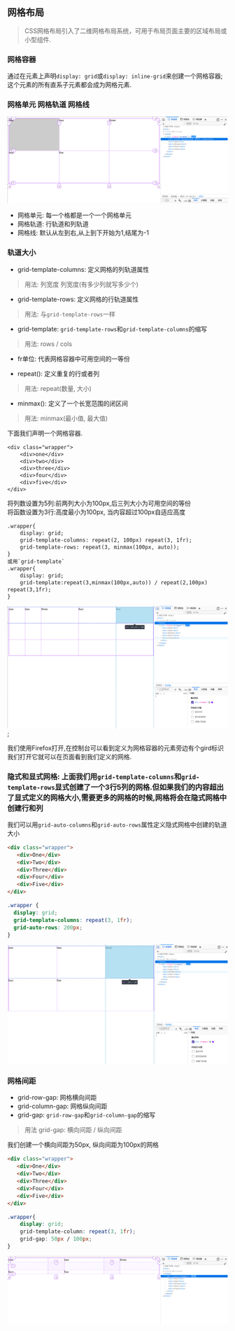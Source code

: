 ## 网格布局  
> CSS网格布局引入了二维网格布局系统，可用于布局页面主要的区域布局或小型组件.  

### 网格容器  
通过在元素上声明`display: grid`或`display: inline-grid`来创建一个网格容器;  
这个元素的所有直系子元素都会成为网格元素.  

### 网格单元 网格轨道 网格线  
![](../assets/images/2018-11-28/ex3.png)  
- 网格单元: 每一个格都是一个一个网格单元
- 网格轨道: 行轨道和列轨道  
- 网格线: 默认从左到右,从上到下开始为1,结尾为-1  

### 轨道大小  
- grid-template-columns: 定义网格的列轨道属性  
> 用法: 列宽度 列宽度(有多少列就写多少个)  

- grid-template-rows: 定义网格的行轨道属性  
> 用法: 与`grid-template-rows`一样  

- grid-template: `grid-template-rows`和`grid-template-columns`的缩写  
> 用法: rows / cols

- fr单位: 代表网格容器中可用空间的一等份  

- repeat(): 定义重复的行或者列  
> 用法: repeat(数量, 大小)  

- minmax(): 定义了一个长宽范围的闭区间  
> 用法: minmax(最小值, 最大值)  

下面我们声明一个网格容器.  
```  
<div class="wrapper">
    <div>one</div>
    <div>two</div>
    <div>three</div>
    <div>four</div>
    <div>five</div>
</div>
```  
将列数设置为5列:前两列大小为100px,后三列大小为可用空间的等份    
将函数设置为3行:高度最小为100px, 当内容超过100px自适应高度    
``` 
.wrapper{  
    display: grid;  
    grid-template-columns: repeat(2, 100px) repeat(3, 1fr);  
    grid-template-rows: repeat(3, minmax(100px, auto));  
} 
或用`grid-template`
.wrapper{  
    display: grid;  
    grid-template:repeat(3,minmax(100px,auto)) / repeat(2,100px) repeat(3,1fr);  
} 
```  
![1](../assets/images/2018-11-28/ex1.png);

我们使用Firefox打开,在控制台可以看到定义为网格容器的元素旁边有个gird标识  
我们打开它就可以在页面看到我们定义的网格.  

### 隐式和显式网格: 上面我们用`grid-template-columns`和`grid-template-rows`显式创建了一个3行5列的网格.但如果我们的内容超出了显式定义的网格大小,需要更多的网格的时候,网格将会在隐式网格中创建行和列  

我们可以用`grid-auto-columns`和`grid-auto-rows`属性定义隐式网格中创建的轨道大小  

``` html  
<div class="wrapper">
   <div>One</div>
   <div>Two</div>
   <div>Three</div>
   <div>Four</div>
   <div>Five</div>
</div>
```  
``` css  
.wrapper {
  display: grid;
  grid-template-columns: repeat(3, 1fr);
  grid-auto-rows: 200px;
}
```  
![2](../assets/images/2018-11-28/ex2.png)   

### 网格间距  
- grid-row-gap: 网格横向间距  
- grid-column-gap: 网格纵向间距  
- grid-gap: `grid-row-gap`和`grid-column-gap`的缩写  
> 用法 grid-gap: 横向间距 / 纵向间距  

我们创建一个横向间距为50px, 纵向间距为100px的网格  
``` HTML  
<div class="wrapper">
   <div>One</div>
   <div>Two</div>
   <div>Three</div>
   <div>Four</div>
   <div>Five</div>
</div>
```  
``` CSS  
.wrapper{
    display: grid;
    grid-template-column: repeat(3, 1fr);
    grid-gap: 50px / 100px; 
}
``` 
![](../assets/images/2018-11-28/ex4.png)
